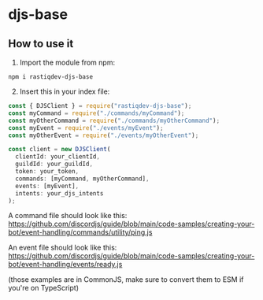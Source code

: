 # djs-base

## How to use it

1. Import the module from npm:

`npm i rastiqdev-djs-base`

2. Insert this in your index file:

```js
const { DJSClient } = require("rastiqdev-djs-base");
const myCommand = require("./commands/myCommand");
const myOtherCommand = require("./commands/myOtherCommand");
const myEvent = require("./events/myEvent");
const myOtherEvent = require("./events/myOtherEvent");

const client = new DJSClient(
  clientId: your_clientId,
  guildId: your_guildId,
  token: your_token,
  commands: [myCommand, myOtherCommand],
  events: [myEvent],
  intents: your_djs_intents
);
```
A command file should look like this: https://github.com/discordjs/guide/blob/main/code-samples/creating-your-bot/event-handling/commands/utility/ping.js

An event file should look like this: https://github.com/discordjs/guide/blob/main/code-samples/creating-your-bot/event-handling/events/ready.js

(those examples are in CommonJS, make sure to convert them to ESM if you're on TypeScript)